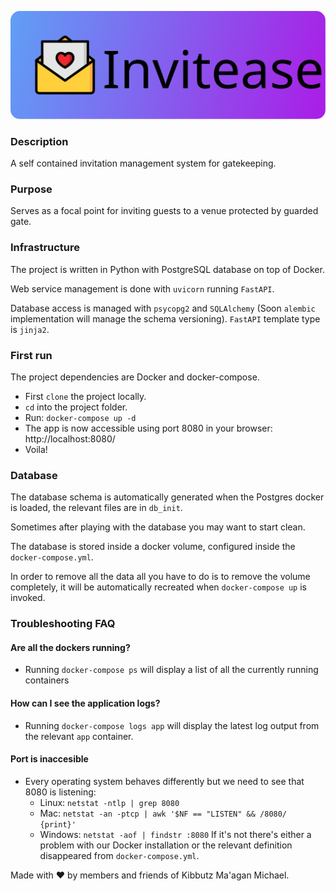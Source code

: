 <p align="center">
  <img alt="Invitease logo" style="border-radius:15px;"src="https://raw.githubusercontent.com/Maagan-Michael/invitease/master/invitease_logo.svg"></img>
</p>

### Description
A self contained invitation management system for gatekeeping.
### Purpose
Serves as a focal point for inviting guests to a venue protected by guarded gate.
### Infrastructure
The project is written in Python with PostgreSQL database on top of Docker.

Web service management is done with `uvicorn` running `FastAPI`.

Database access is managed with `psycopg2` and `SQLAlchemy` (Soon `alembic` implementation will manage the schema versioning).
`FastAPI` template type is `jinja2`.
### First run
The project dependencies are Docker and docker-compose.
- First `clone` the project locally.
- `cd` into the project folder.
- Run: `docker-compose up -d`
- The app is now accessible using port 8080 in your browser: http://localhost:8080/
- Voila!
### Database
The database schema is automatically generated when the Postgres docker is loaded, the relevant files are in `db_init`.

Sometimes after playing with the database you may want to start clean.

The database is stored inside a docker volume, configured inside the `docker-compose.yml`.

In order to remove all the data all you have to do is to remove the volume completely, it will be automatically recreated when `docker-compose up` is invoked.
### Troubleshooting FAQ
#### Are all the dockers running?
- Running `docker-compose ps` will display a list of all the currently running containers
#### How can I see the application logs?
- Running `docker-compose logs app` will display the latest log output from the relevant `app` container.
#### Port is inaccesible
- Every operating system behaves differently but we need to see that 8080 is listening:
  - Linux: `netstat -ntlp | grep 8080`
  - Mac: `netstat -an -ptcp | awk '$NF == "LISTEN" && /8080/ {print}'`
  - Windows: `netstat -aof | findstr :8080`
If it's not there's either a problem with our Docker installation or the relevant definition disappeared from `docker-compose.yml`.

Made with :heart: by members and friends of Kibbutz Ma'agan Michael.

